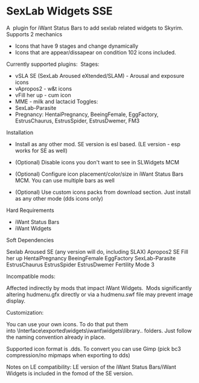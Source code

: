 SexLab Widgets SSE
=======================

A  plugin for iWant Status Bars to add sexlab related widgets to Skyrim. Supports 2 mechanics
- Icons that have 9 stages and change dynamically
- Icons that are appear/dissapear on condition
102 icons included.


Currently supported plugins: 
Stages:
- vSLA SE (SexLab Aroused eXtended/SLAM) - Arousal and exposure icons
- vApropos2 - w&t icons
- vFill her up - cum icon
- MME - milk and lactacid
Toggles:
- SexLab-Parasite
- Pregnancy: HentaiPregnancy, BeeingFemale, EggFactory, EstrusChaurus, EstrusSpider, EstrusDwemer, FM3 


Installation

- Install as any other mod. SE version is esl based. (LE version - esp works for SE as well)

- (Optional) Disable icons you don't want to see in SLWidgets MCM 

- (Optional) Configure icon placement/color/size in iWant Status Bars MCM. You can use multiple bars as well

- (Optional) Use custom icons packs from download section. Just install as any other mode (dds icons only)



Hard Requirements

- iWant Status Bars
- iWant Widgets


Soft Dependencies

Sexlab Aroused SE (any version will do, including SLAX)
Apropos2 SE
Fill her up 
HentaiPregnancy
BeeingFemale
EggFactory
SexLab-Parasite
EstrusChaurus
EstrusSpider
EstrusDwemer
Fertility Mode 3


Incompatible mods:

Affected indirectly by mods that impact iWant Widgets.  Mods significantly altering hudmenu.gfx directly or via a hudmenu.swf file may prevent image display.

Customization:

You can use your own icons. To do that put them into \Interface\exported\widgets\iwant\widgets\library\.. folders. Just follow the naming convention already in place.

Supported icon format is .dds. To convert you can use Gimp (pick bc3 compression/no mipmaps when exporting to dds)

Notes on LE compatibility:
LE version of the iWant Status Bars/iWant Widgets is included in the fomod of the SE version. 

